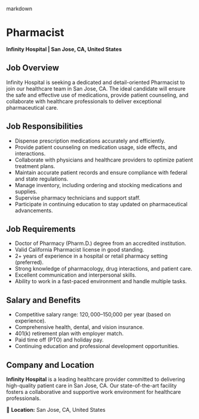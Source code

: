 markdown
# **Pharmacist**  
**Infinity Hospital | San Jose, CA, United States**  

## **Job Overview**  
Infinity Hospital is seeking a dedicated and detail-oriented Pharmacist to join our healthcare team in San Jose, CA. The ideal candidate will ensure the safe and effective use of medications, provide patient counseling, and collaborate with healthcare professionals to deliver exceptional pharmaceutical care.  

## **Job Responsibilities**  
- Dispense prescription medications accurately and efficiently.  
- Provide patient counseling on medication usage, side effects, and interactions.  
- Collaborate with physicians and healthcare providers to optimize patient treatment plans.  
- Maintain accurate patient records and ensure compliance with federal and state regulations.  
- Manage inventory, including ordering and stocking medications and supplies.  
- Supervise pharmacy technicians and support staff.  
- Participate in continuing education to stay updated on pharmaceutical advancements.  

## **Job Requirements**  
- Doctor of Pharmacy (Pharm.D.) degree from an accredited institution.  
- Valid California Pharmacist license in good standing.  
- 2+ years of experience in a hospital or retail pharmacy setting (preferred).  
- Strong knowledge of pharmacology, drug interactions, and patient care.  
- Excellent communication and interpersonal skills.  
- Ability to work in a fast-paced environment and handle multiple tasks.  

## **Salary and Benefits**  
- Competitive salary range: $120,000–$150,000 per year (based on experience).  
- Comprehensive health, dental, and vision insurance.  
- 401(k) retirement plan with employer match.  
- Paid time off (PTO) and holiday pay.  
- Continuing education and professional development opportunities.  

## **Company and Location**  
**Infinity Hospital** is a leading healthcare provider committed to delivering high-quality patient care in San Jose, CA. Our state-of-the-art facility fosters a collaborative and supportive work environment for healthcare professionals.  

📍 **Location:** San Jose, CA, United States